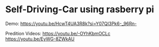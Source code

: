 # Self-Driving-Car using rasberry pi

Demo:
https://youtu.be/HcwT4UA3R8k?si=Y07QI3Pk6-_96Rn-

Predition Videos:
https://youtu.be/-OYhKbmOCLc
<br>
https://youtu.be/EyWG-8ZWkAU
